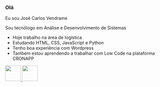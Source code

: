 ### Olá
Eu sou José Carlos Vendrame

<!--![Anurag's GitHub stats](https://github-readme-stats.vercel.app/api?username=anuraghazra&theme=dark&show_icons=true)-->


Sou tecnólogo em Análise e Desenvolvimento de Sistemas

- Hoje trabalho na área de logística
- Estudando HTML, CSS, JavaScript e Python
- Tenho boa experiência com Wordpress
- Também estou aprendendo a trabalhar com Low Code na plataforma CRONAPP

<div>
  <a href="https://www.facebook.com/josecarlos.vendrame" target="_blank">
    <img width="50" src="https://cdn-icons-png.flaticon.com/128/174/174848.png">
  </a>
  <a href="https://www.linkedin.com/in/jcvendrame/" target="_blank">
    <img width="50" src="https://cdn-icons.flaticon.com/png/128/3536/premium/3536505.png?token=exp=1656116389~hmac=0f49c6cd84f2dd0ecaebe7cc1e07985a">
</div>
